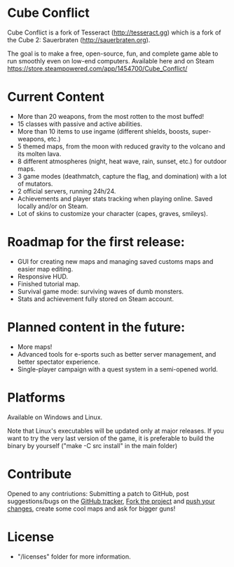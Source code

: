 # Cube Conflict

Cube Conflict is a fork of Tesseract (http://tesseract.gg) which is a fork of the Cube 2: Sauerbraten (http://sauerbraten.org).

The goal is to make a free, open-source, fun, and complete game able to run smoothly even on low-end computers.
Available here and on Steam https://store.steampowered.com/app/1454700/Cube_Conflict/

# Current Content
- More than 20 weapons, from the most rotten to the most buffed!
- 15 classes with passive and active abilities.
- More than 10 items to use ingame (different shields, boosts, super-weapons, etc.)
- 5 themed maps, from the moon with reduced gravity to the volcano and its molten lava.
- 8 different atmospheres (night, heat wave, rain, sunset, etc.) for outdoor maps.
- 3 game modes (deathmatch, capture the flag, and domination) with a lot of mutators.
- 2 official servers, running 24h/24.
- Achievements and player stats tracking when playing online. Saved locally and/or on Steam.
- Lot of skins to customize your character (capes, graves, smileys).

# Roadmap for the first release:
- GUI for creating new maps and managing saved customs maps and easier map editing.
- Responsive HUD.
- Finished tutorial map.
- Survival game mode: surviving waves of dumb monsters.
- Stats and achievement fully stored on Steam account.

# Planned content in the future:
- More maps!
- Advanced tools for e-sports such as better server management, and better spectator experience.
- Single-player campaign with a quest system in a semi-opened world.

# Platforms
Available on Windows and Linux.

Note that Linux's executables will be updated only at major releases. If you want to try the
very last version of the game, it is preferable to build the binary by yourself
("make -C src install" in the main folder)

# Contribute
Opened to any contriutions: Submitting a patch to GitHub, post suggestions/bugs on the [GitHub tracker](https://github.com/CubeConflict/Cube-Conflict/issues), 
[Fork the project](https://github.com/CubeConflict/Cube-Conflict/fork) and [push your changes](https://github.com/CubeConflict/Cube-Conflict/pulls),
create some cool maps and ask for bigger guns!

# License
- "/licenses" folder for more information.